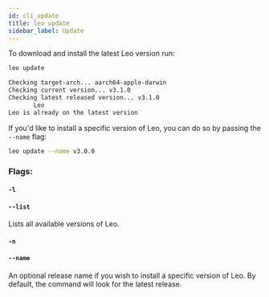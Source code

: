 ```yaml
---
id: cli_update
title: leo update
sidebar_label: Update
---
```

[general tags]: # (cli, leo_update, versioning)

To download and install the latest Leo version run:

```bash
leo update
```

```bash title="console output:"
Checking target-arch... aarch64-apple-darwin
Checking current version... v3.1.0
Checking latest released version... v3.1.0
       Leo 
Leo is already on the latest version
```

If you'd like to install a specific version of Leo, you can do so by passing the `--name` flag:

```bash
leo update --name v3.0.0
```

### Flags:
#### `-l`
#### `--list`
Lists all available versions of Leo.

#### `-n`
#### `--name`
An optional release name if you wish to install a specific version of Leo.  By default, the command will look for the latest release.

